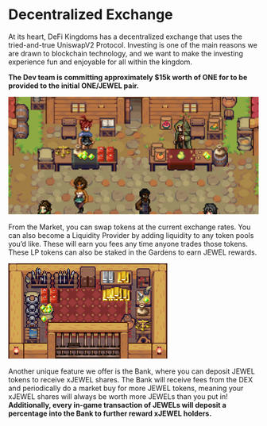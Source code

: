 # Decentralized Exchange

At its heart, DeFi Kingdoms has a decentralized exchange that uses the tried-and-true UniswapV2 Protocol. Investing is one of the main reasons we are drawn to blockchain technology, and we want to make the investing experience fun and enjoyable for all within the kingdom.

**The Dev team is committing approximately $15k worth of ONE for to be provided to the initial ONE/JEWEL pair.**

![Enjoy our lively kingdom marketplace!](<../.gitbook/assets/markets wp.png>)

From the Market, you can swap tokens at the current exchange rates. You can also become a Liquidity Provider by adding liquidity to any token pools you’d like. These will earn you fees any time anyone trades those tokens. These LP tokens can also be staked in the Gardens to earn JEWEL rewards.

![What's in the vault? Treasures untold.](<../.gitbook/assets/the vault.png>)

Another unique feature we offer is the Bank, where you can deposit JEWEL tokens to receive xJEWEL shares. The Bank will receive fees from the DEX and periodically do a market buy for more JEWEL tokens, meaning your xJEWEL shares will always be worth more JEWELs than you put in! **Additionally, every in-game transaction of JEWELs will deposit a percentage into the Bank to further reward xJEWEL holders.**

